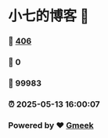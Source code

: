 # 小七的博客 :link:  
### :page_facing_up: [406](/tag.html) 
### :speech_balloon: 0 
### :hibiscus: 99983 
### :alarm_clock: 2025-05-13 16:00:07 
### Powered by :heart: [Gmeek](https://github.com/Meekdai/Gmeek)

